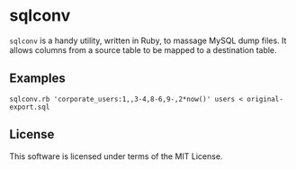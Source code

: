 # sqlconv

`sqlconv` is a handy utility, written in Ruby, to massage MySQL dump files.
It allows columns from a source table to be mapped to a destination table.

## Examples

```shell
sqlconv.rb 'corporate_users:1,,3-4,8-6,9-,2*now()' users < original-export.sql
```

## License

This software is licensed under terms of the MIT License.
